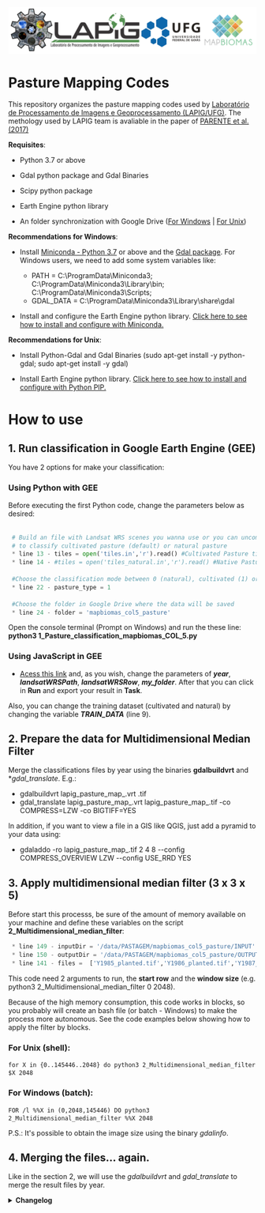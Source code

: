 ![Vinícius Mesquita](Logo_v2.png)

# Pasture Mapping Codes

This repository organizes the pasture mapping codes used by [Laboratório de Processamento de Imagens e Geoprocessamento (LAPIG/UFG)](https://www.lapig.iesa.ufg.br/). The methology used by LAPIG team is avaliable in the paper of [PARENTE et al. (2017)](https://www.sciencedirect.com/science/article/pii/S0034425719303207) 

**Requisites**:

  * Python 3.7 or above
  
  * Gdal python package and Gdal Binaries
  
  * Scipy python package
  
  * Earth Engine python library
  
  * An folder synchronization with Google Drive ([For Windows](https://www.google.com/drive/download/) | [For Unix](https://github.com/odeke-em/drive))
  
  **Recommendations for Windows**: 
   * Install [Miniconda - Python 3.7](https://docs.conda.io/en/latest/miniconda.html) or above and the [Gdal package](https://anaconda.org/conda-forge/gdal). For Windows users, we need to add some system variables like:
      
      * PATH =  C:\ProgramData\Miniconda3; C:\ProgramData\Miniconda3\Library\bin; C:\ProgramData\Miniconda3\Scripts;
      * GDAL_DATA = C:\ProgramData\Miniconda3\Library\share\gdal
   
   * Install and configure the Earth Engine python library. [Click here to see how to install and configure with Miniconda.](https://developers.google.com/earth-engine/guides/python_install )
  
  **Recommendations for Unix**:
  
   * Install Python-Gdal and Gdal Binaries (sudo apt-get install -y python-gdal; sudo apt-get install -y gdal)
    
   * Install Earth Engine python library. [Click here to see how to install and configure with Python PIP.](https://developers.google.com/earth-engine/guides/python_install )   

# How to use

## 1. Run classification in Google Earth Engine (GEE)

You have 2 options for make your classification:

### Using Python with GEE

Before executing the first Python code, change the parameters below as desired:
```python

 # Build an file with Landsat WRS scenes you wanna use or you can uncomment the tiles used
 # to classify cultivated pasture (default) or natural pasture 
 * line 13 - tiles = open('tiles.in','r').read() #Cultivated Pasture tiles
 * line 14 - #tiles = open('tiles_natural.in','r').read() #Native Pasture tiles
 
 #Choose the classification mode between 0 (natural), cultivated (1) or any (None). P.S.: "Any" considers all the pasture samples as one. 
 * line 22 - pasture_type = 1
 
 #Choose the folder in Google Drive where the data will be saved
 * line 24 - folder = 'mapbiomas_col5_pasture'
```
Open the console terminal (Prompt on Windows) and run the these line: **python3 1_Pasture_classification_mapbiomas_COL_5.py**

### Using JavaScript in GEE
* [Acess this link](https://code.earthengine.google.com/0c97565dcb06e343589451d08c3a4816) and, as you wish, change the parameters of ***year***, ***landsatWRSPath***, ***landsatWRSRow***, ***my_folder***. After that you can click in **Run** and export your result in **Task**.

Also, you can change the training dataset (cultivated and natural) by changing the variable ***TRAIN_DATA*** (line 9).

## 2. Prepare the data for Multidimensional Median Filter

Merge the classifications files by year using the binaries **gdalbuildvrt** and **gdal_translate*. E.g.:

 * gdalbuildvrt lapig_pasture_map_<year xxxx>.vrt *_<year xxxx>_*.tif
 * gdal_translate lapig_pasture_map_<year xxxx>.vrt lapig_pasture_map_<year xxxx>.tif -co COMPRESS=LZW -co BIGTIFF=YES

In addition, if you want to view a file in a GIS like QGIS, just add a pyramid to your data using:

 * gdaladdo -ro lapig_pasture_map_<year xxxx>.tif 2 4 8 --config COMPRESS_OVERVIEW LZW --config USE_RRD YES
 
## 3. Apply multidimensional median filter (3 x 3 x 5)

Before start this processs, be sure of the amount of memory available on your machine and define these variables on the script **2_Multidimensional_median_filter**:

```python
 * line 149 - inputDir = '/data/PASTAGEM/mapbiomas_col5_pasture/INPUT'
 * line 150 - outputDir = '/data/PASTAGEM/mapbiomas_col5_pasture/OUTPUT'
 * line 141 - files =  ['Y1985_planted.tif','Y1986_planted.tif','Y1987_planted.tif','Y1988_planted.tif','Y1989_planted.tif','Y1990_planted.tif','Y1991_planted.tif','Y1992_planted.tif','Y1993_planted.t if','Y1994_planted.tif','Y1995_planted.tif','Y1996_planted.tif','Y1997_planted.tif','Y1998_planted.tif','Y1999_planted.tif','Y2000_planted.tif','Y2001_planted.tif','Y2002_plante d.tif','Y2003_planted.tif','Y2004_planted.tif','Y2005_planted.tif','Y2006_planted.tif','Y2007_planted.tif','Y2008_planted.tif','Y2009_planted.tif','Y2010_planted.tif','Y2011_pla nted.tif','Y2012_planted.tif','Y2013_planted.tif','Y2014_planted.tif','Y2015_planted.tif','Y2016_planted.tif','Y2017_planted.tif','Y2018_planted.tif','Y2019_planted.tif']
```

This code need 2 arguments to run, the **start row** and the **window size** (e.g. python3 2_Multidimensional_median_filter 0 2048).

Because of the high memory consumption, this code works in blocks, so you probably will create an bash file (or batch - Windows) to make the process more autonomous. See the code examples below showing how to apply the filter by blocks.

### For Unix (shell):
```shell
for X in {0..145446..2048} do python3 2_Multidimensional_median_filter $X 2048
```

### For Windows (batch):
``` dos
FOR /l %%X in (0,2048,145446) DO python3 2_Multidimensional_median_filter %%X 2048
```

P.S.: It's possible to obtain the image size using the binary *gdalinfo*.

## 4. Merging the files... again.

Like in the section 2, we will use the *gdalbuildvrt* and *gdal_translate* to merge the result files by year.


<details>
<summary> <b>Changelog</b> </summary>
<p>

* Version 1.0 released (Github version)

</p>
</details>
